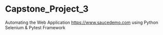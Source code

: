 # Capstone_Project_3
Automating the Web Application https://www.saucedemo.com using Python Selenium &amp; Pytest Framework

